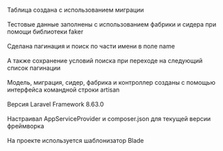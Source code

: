Таблица создана с использованием миграции<br><br>
Тестовые данные заполнены с использованием фабрики и сидера при помощи библиотеки faker<br><br>
Сделана пагинация и поиск по части имени в поле name<br><br>
А также сохранение условий поиска при переходе на следующий список пагинации<br><br>
Модель, миграция, сидер, фабрика и контроллер созданы с помощью интерфейса командной строки artisan<br><br>
Версия Laravel Framework 8.63.0<br><br>
Настраивал AppServiceProvider и composer.json для текущей версии фреймворка<br><br>
На проекте используется шаблонизатор Blade
